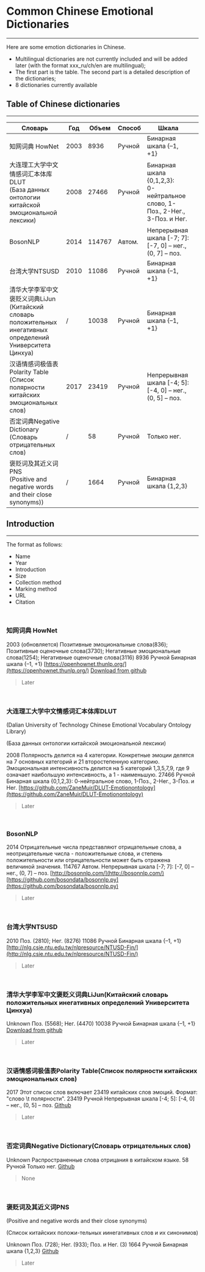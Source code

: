 # Common Chinese Emotional Dictionaries 
---
Here are some emotion dictionaries in Chinese.
- Multilingual dictionaries are not currently included and will be added later (with the format xxx_ru/ch/en are multilingual);
- The first part is the table. The second part is a detailed description of the dictionaries; 
- 8 dictionaries currently available



## Table of Chinese dictionaries
---


| **Словарь**                                                  | Год  | Объем  | Способ | Шкала                                                        |      |
| ------------------------------------------------------------ | ---- | ------ | ------ | ------------------------------------------------------------ | ---- |
| 知网词典 HowNet                                              | 2003 | 8936   | Ручной | Бинарная шкала {–1, +1}                                      |      |
| 大连理工大学中文情感词汇本体库DLUT<br>(База данных онтологии китайской эмоциональной лексики) | 2008 | 27466  | Ручной | Бинарная шкала {0,1,2,3}:<br>0-нейтральное слово, 1-Поз., 2-Нег., 3-Поз. и Нег. |      |
| BosonNLP                                                     | 2014 | 114767 | Автом. | Непрерывная шкала \[-7; 7]: <br>\[-7, 0] – нег., (0, 7] – поз. |      |
| 台湾大学NTSUSD                                               | 2010 | 11086  | Ручной | Бинарная шкала {–1, +1}                                      |      |
| 清华大学李军中文褒贬义词典LiJun<br>(Китайский словарь положительных инегативных определений Университета Цинхуа) | /    | 10038  | Ручной | Бинарная шкала {–1, +1}                                      |      |
| 汉语情感词极值表Polarity Table<br>(Список полярности китайских эмоциональных слов) | 2017 | 23419  | Ручной | Непрерывная шкала \[-4; 5]: <br>\[-4, 0] – нег., (0, 5] – поз. |      |
| 否定词典Negative Dictionary<br>(Словарь отрицательных слов)  | /    | 58     | Ручной | Только нег.                                                  |      |
| 褒贬词及其近义词PNS <br>(Positive and negative words and their close synonyms)) | /    | 1664   | Ручной | Бинарная шкала {1,2,3}                                       |      |



## Introduction
---

The format as follows:
- Name
- Year
- Introduction
- Size
- Collection method
- Marking method
- URL
- Citation
<br>

### 知网词典 HowNet
2003 (обновляется)
Позитивные эмоциональные слова(836); Позитивные оценочные слова(3730); Негативные эмоциональные слова(1254); Негативные оценочные слова(3116)
8936
Ручной
Бинарная шкала {–1, +1}
[https://openhownet.thunlp.org/](https://openhownet.thunlp.org/)
[Download from github](https://github.com/ZaneMuir/DLUT-Emotionontology/blob/master/%E6%83%85%E6%84%9F%E8%AF%8D%E6%B1%87/%E6%83%85%E6%84%9F%E8%AF%8D%E6%B1%87%E6%9C%AC%E4%BD%93.zip)
>   Later


<br>

### 大连理工大学中文情感词汇本体库DLUT

(Dalian University of Technology Chinese Emotional Vocabulary Ontology Library)

(База данных онтологии китайской эмоциональной лексики)

2008
Полярность делится на 4 категории. Конкретные эмоции делятся на 7 основных категорий и 21 второстепенную категорию. Эмоциональная интенсивность делится на 5 категорий 1,3,5,7,9, где 9 означает наибольшую интенсивность, а 1 - наименьшую.
27466
Ручной
Бинарная шкала {0,1,2,3}: 0-нейтральное слово, 1-Поз., 2-Нег., 3-Поз. и Нег.
[https://github.com/ZaneMuir/DLUT-Emotionontology](https://github.com/ZaneMuir/DLUT-Emotionontology) 
>Later

<br>

### BosonNLP
2014
Отрицательные числа представляют отрицательные слова, а неотрицательные числа - положительные слова, и степень положительности или отрицательности может быть отражена величиной значения.
114767
Автом.
Непрерывная шкала \[-7; 7]:  \[-7, 0] – нег., (0, 7] – поз.
[http://bosonnlp.com/](http://bosonnlp.com/)
[https://github.com/bosondata/bosonnlp.py](https://github.com/bosondata/bosonnlp.py)
>Later

<br>

### 台湾大学NTSUSD
2010
Поз. (2810); Нег. (8276)
11086
Ручной
Бинарная шкала {–1, +1}
[http://nlg.csie.ntu.edu.tw/nlpresource/NTUSD-Fin/](http://nlg.csie.ntu.edu.tw/nlpresource/NTUSD-Fin/) 
>Later

<br>

### 清华大学李军中文褒贬义词典LiJun(Китайский словарь положительных инегативных определений Университета Цинхуа)

Unknown
Поз. (5568); Нег. (4470)
10038
Ручной
Бинарная шкала {–1, +1}
[Download from github](https://github.com/Shimon-Guo/chinese_sentiment_dictionary/tree/master/file/%E6%83%85%E6%84%9F%E8%AF%8D%E5%85%B8/%E6%B8%85%E5%8D%8E%E5%A4%A7%E5%AD%A6%E6%9D%8E%E5%86%9B%E4%B8%AD%E6%96%87%E8%A4%92%E8%B4%AC%E4%B9%89%E8%AF%8D%E5%85%B8)
>Later


<br>

### 汉语情感词极值表Polarity Table(Список полярности китайских эмоциональных слов)

2017
Этот список слов включает 23419 китайских слов эмоций. Формат: "слово \t полярности".
23419
Ручной
Непрерывная шкала \[-4; 5]: \[-4, 0] – нег., (0, 5] – поз.
[Github](https://github.com/ppzhenghua/SentimentAnalysisDictionary/tree/main/%E6%B1%89%E8%AF%AD%E6%83%85%E6%84%9F%E8%AF%8D%E6%9E%81%E5%80%BC%E8%A1%A8)
> Later

<br>

### 否定词典Negative Dictionary(Словарь отрицательных слов)

Unknown
Распространенные слова отрицания в китайском языке.
58
Ручной
Только нег.
[Github](https://github.com/ppzhenghua/SentimentAnalysisDictionary/tree/main/%E5%90%A6%E5%AE%9A%E8%AF%8D%E5%85%B8)
> None

<br>

### 褒贬词及其近义词PNS

(Positive and negative words and their close synonyms)

(Список китайских положи-тельных иинегативных слов и их синонимов)

Unknown
Поз. (728); Нег. (933); Поз. и Нег. (3)
1664
Ручной
Бинарная шкала {1,2,3}
[Github](https://github.com/ppzhenghua/SentimentAnalysisDictionary/tree/main/%E8%A4%92%E8%B4%AC%E8%AF%8D%E5%8F%8A%E5%85%B6%E8%BF%91%E4%B9%89%E8%AF%8D)
>Later

